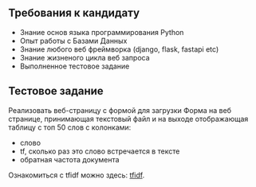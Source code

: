 ## Требования к кандидату
* Знание основ языка программирования Python
* Опыт работы с Базами Данных
* Знание любого веб фреймворка (django, flask, fastapi etc)
* Знание жизненого цикла веб запроса
* Выполненное тестовое задание

## Тестовое задание
Реализовать веб-страницу с формой для загрузки 
Форма на веб странице, принимающая текстовый файл и на выходе отображающая таблицу с топ 50 слов с колонками:
- слово
- tf, сколько раз это слово встречается в тексте
- обратная частота документа

Ознакомиться с tfidf можно здесь: [tfidf](https://ru.wikipedia.org/wiki/TF-IDF). 